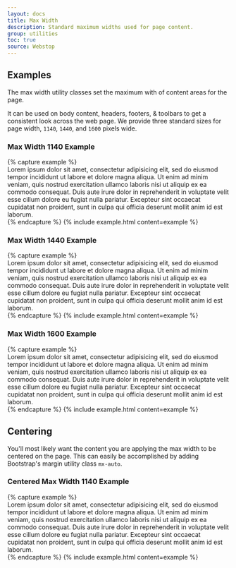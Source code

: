 ```yaml
---
layout: docs
title: Max Width
description: Standard maximum widths used for page content.
group: utilities
toc: true
source: Webstop
---
```


## Examples

The max width utility classes set the maximum with of content areas for the page.

It can be used on body content, headers, footers, & toolbars to get a consistent look 
across the web page. We provide three standard sizes for page width, `1140`, `1440`,
and `1600` pixels wide.

### Max Width 1140 Example

<div class="toolbar-detached">
{% capture example %}
<div class="max-width-1140">
  Lorem ipsum dolor sit amet, consectetur adipisicing elit, sed do eiusmod tempor incididunt ut labore et dolore magna aliqua. Ut enim ad minim veniam, quis nostrud exercitation ullamco laboris nisi ut aliquip ex ea commodo consequat. Duis aute irure dolor in reprehenderit in voluptate velit esse cillum dolore eu fugiat nulla pariatur. Excepteur sint occaecat cupidatat non proident, sunt in culpa qui officia deserunt mollit anim id est laborum.
</div>
{% endcapture %}
{% include example.html content=example %} 
</div>

### Max Width 1440 Example

<div class="toolbar-detached">
{% capture example %}
<div class="max-width-1440">
  Lorem ipsum dolor sit amet, consectetur adipisicing elit, sed do eiusmod tempor incididunt ut labore et dolore magna aliqua. Ut enim ad minim veniam, quis nostrud exercitation ullamco laboris nisi ut aliquip ex ea commodo consequat. Duis aute irure dolor in reprehenderit in voluptate velit esse cillum dolore eu fugiat nulla pariatur. Excepteur sint occaecat cupidatat non proident, sunt in culpa qui officia deserunt mollit anim id est laborum.
</div>
{% endcapture %}
{% include example.html content=example %} 
</div>

### Max Width 1600 Example

<div class="toolbar-detached">
{% capture example %}
<div class="max-width-1600">
  Lorem ipsum dolor sit amet, consectetur adipisicing elit, sed do eiusmod tempor incididunt ut labore et dolore magna aliqua. Ut enim ad minim veniam, quis nostrud exercitation ullamco laboris nisi ut aliquip ex ea commodo consequat. Duis aute irure dolor in reprehenderit in voluptate velit esse cillum dolore eu fugiat nulla pariatur. Excepteur sint occaecat cupidatat non proident, sunt in culpa qui officia deserunt mollit anim id est laborum.
</div>
{% endcapture %}
{% include example.html content=example %} 
</div>

## Centering

You'll most likely want the content you are applying the max width to be centered on 
the page. This can easily be accomplished by adding Bootstrap's margin utility class 
`mx-auto`.

### Centered Max Width 1140 Example

<div class="toolbar-detached">
{% capture example %}
<div class="max-width-1140 mx-auto">
  Lorem ipsum dolor sit amet, consectetur adipisicing elit, sed do eiusmod tempor incididunt ut labore et dolore magna aliqua. Ut enim ad minim veniam, quis nostrud exercitation ullamco laboris nisi ut aliquip ex ea commodo consequat. Duis aute irure dolor in reprehenderit in voluptate velit esse cillum dolore eu fugiat nulla pariatur. Excepteur sint occaecat cupidatat non proident, sunt in culpa qui officia deserunt mollit anim id est laborum.
</div>
{% endcapture %}
{% include example.html content=example %} 
</div>

